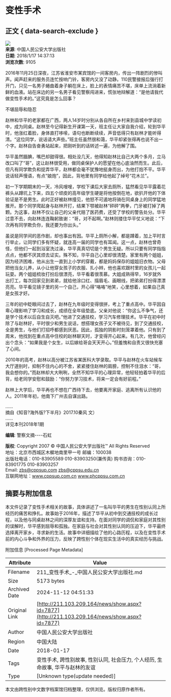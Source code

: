 # 变性手术

## 正文 { data-search-exclude }


![](../images/fav_add.ico)  
**来源**: 中国人民公安大学出版社  
**日期**: 2018/1/17 14:37:13  
**浏览次数**: 9105  

2016年11月25日深夜，江苏省淮安市某宾馆的一间客房内，传出一阵剧烈的惨叫声。闻声赶来的服务员连忙按响门铃，客房内又没了动静。110民警接报后强行打开门，只见一名男子蜷曲着身子躺在床上，脸上的表情痛苦不堪，床单上流淌着新鲜的血液。站在床边的另一名男子看见警察闯进来，慌张地辩解道：“是他请我代做变性手术的。”这究竟是怎么回事？ 

不堪屈辱和隐忍

赵林和华平的老家都在广西，两人14岁时分别从各自所在乡村来到县城中学读初中，成为同桌。赵林至今记得新生开课第一天，班主任让大家自我介绍，轮到华平时，他涨红着脸，身体直打哆嗦，语句也断断续续，声音低得只有赵林才能听得清。“这位同学，说话请大声些。”班主任虽然很和蔼，华平却紧张得再也说不出一个字。赵林自告奋勇站起来，把刚听到的话转述一遍，为他解了围。 

华平虽然腼腆，嘴巴却甜得很。相处没几天，他得知赵林比自己大两个多月，立马改口叫了“哥”，这让赵林很受用，做同桌保护人的愿望在他心底油然而生。此后，但凡有同学欺负和捉弄华平，赵林都会毫不犹豫地挺身而出，为他打抱不平。华平说话轻声慢语，有点“娘炮”，因此，背地里有同学给他起了绰号“花木兰”。 

初一下学期期末的一天，冷风嗖嗖，学校下课后大家去厕所，猛然看见华平露着花裤头从蹲坑上下来，四五个顽皮的高年级学生硬是将他按倒在地，欲扒开他的下体验证是不是男生。此时正好被赵林撞见，他怒不可遏地将骑在同桌身上的同学猛地推开。那个同学爬起身与赵林开打，结果下颚被赵林“砰砰”两拳，门牙被打掉了两颗。为这事，赵林不仅让自己的父亲代赔了医药费，还受了学校的警告处分。华平过意不去，向赵林连连鞠躬致谢：“哥，对不起啊。”赵林则搂住华平仗义地说：“下次再有同学欺负你，我还要为你出头。” 

虽说是同学间的恶作剧，却也事出有因。华平上厕所小解，都是蹲着，加上平时言行举止，让同学们多有怀疑，就连高一届的同学也有耳闻。这一点，赵林也曾奇怪，但他们一起到浴室洗过澡，华平真真切切是个男生无疑。所以只要有同学指指点点，他都不厌其烦去证实。殊不知，华平自己心里却很清楚。家里有两个姐姐，因为经济困难，他从出生一直到上小学的穿戴，都是妈妈保存的姐姐旧衣物。父母把他当女儿养，从小让他穿女孩子的衣服、扎小辫，他也喜欢跟村里的女孩儿一起玩耍。两个姐姐梳妆打扮后很漂亮，华平看着很羡慕。大姐成熟得早，16岁就外出打工，每次回家见到弟弟，就给他涂口红、描眉毛、画眼线，把弟弟打扮得漂漂亮亮。华平看见镜子里的另一个自己，开心得“咯咯”地笑，心里想着，如果自己真是女孩才好。 

三年的初中眨眼间过去了，赵林在九年级时变得很拼，考上了重点高中。华平因自卑心理影响了学习和成长，成绩在全年级垫底。父亲对他说：“你这么不争气，还是学个技术以后自生自灭吧。”他进了交通技校，学习汽车修理技术。华平在初中时除了与赵林好，平时很少和男生说话，想搭理女孩子又不被待见，到了交通技校，全是男生，与他们打招呼都感到厌恶。因此，孤独的阴影时刻笼罩着他。只有到了周末，他找到在重点高中住校的赵林聊天时，才变得开心起来。有几次，他曾经闪出个念头：“如果我是个女生，以后嫁给哥会天天开心。”但羞愧和自责又很快充塞了心间。 

2010年的高考，赵林以高分被江苏省某医科大学录取。华平与赵林在火车站候车大厅道别时，抑制不住内心的不舍，紧紧搂住赵林的肩膀，控制不住泪水：“哥，我会想你的。”而赵林却大大咧咧，全然不知华平的心理异常，他轻轻拍着华平的后背，给老同学安慰和鼓励：“你努力学习技术，将来一定会有好前程。” 

赵林上大学后，华平再也不想在广西待下去，他要离开家庭、逃离所有认识他的人。2011年年初，他南下广州去自谋出路。  

……  
摘自《知音?海外版?下半月》2017.10秦风 文）  
……  
详见本刊2018年1期  

**编辑**: 警察文摘----石虹  

**版权**: Copyright 2007 © 中国人民公安大学出版社™ All Rights Reserved  
地址：北京市西城区木樨地南里甲一号 邮编：100038  
出版社电话：010-83905589  010-83903250(兼传真)  购书咨询：010-83901775  010-83903257  
Email: zbs@cppsup.com zbs@cppsu.edu.cn  
互联网地址：www.cppsup.com.cn www.phcppsu.com.cn  

## 摘要与附加信息

<!-- tcd_abstract -->
本文件记录了变性手术相关的故事，具体讲述了一名叫华平的男生在性别认同上所经历的痛苦和挣扎。故事始于2016年，描述了华平从初中到交通技校的成长过程，以及他与同桌赵林之间的深厚友谊和支持。在面对同学的调侃和家庭对其性别的误解时，华平感到屈辱和孤独。在家庭与社会对其性别认同的压迫下，华平最终选择离开家乡，寻求新的生活。故事中详细描绘了他的心路历程，以及在变性手术前的内心斗争和外界的压力，反映了跨性别个体在现实生活中的真实经历与挑战。
<!-- tcd_abstract_end -->

附加信息 [Processed Page Metadata]

| Attribute       | Value                                  |
|-----------------|----------------------------------------|
| Filename        | 211_变性手术_-_中国人民公安大学出版社.md                             |
| Size            | 5173 bytes                           |
| Archived Date   | 2024-11-12 04:51:33                             |
| Original Link   | [http://211.103.209.164/news/show.aspx?id=7877](http://211.103.209.164/news/show.aspx?id=7877)                       |
| Author          | 中国人民公安大学出版社                               |
| Region          | 中国大陆                               |
| Date            | 2018-01-17                                 |
| Tags            | 变性手术, 跨性别故事, 性别认同, 社会压力, 个人经历, 生命故事, 华平与赵林的友谊                                 |
| Type            | [Unknown type(update needed)]                                 |
<!-- tcd_table_end -->

本文由跨性别中文数字档案馆归档整理，仅供浏览。版权归原作者所有。
